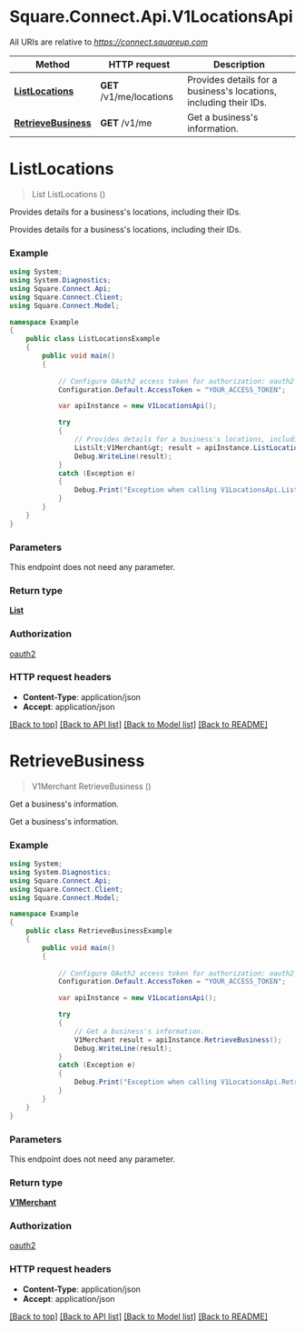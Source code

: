 # Square.Connect.Api.V1LocationsApi

All URIs are relative to *https://connect.squareup.com*

Method | HTTP request | Description
------------- | ------------- | -------------
[**ListLocations**](V1LocationsApi.md#listlocations) | **GET** /v1/me/locations | Provides details for a business&#39;s locations, including their IDs.
[**RetrieveBusiness**](V1LocationsApi.md#retrievebusiness) | **GET** /v1/me | Get a business&#39;s information.


<a name="listlocations"></a>
# **ListLocations**
> List<V1Merchant> ListLocations ()

Provides details for a business's locations, including their IDs.

Provides details for a business's locations, including their IDs.

### Example
```csharp
using System;
using System.Diagnostics;
using Square.Connect.Api;
using Square.Connect.Client;
using Square.Connect.Model;

namespace Example
{
    public class ListLocationsExample
    {
        public void main()
        {
            
            // Configure OAuth2 access token for authorization: oauth2
            Configuration.Default.AccessToken = "YOUR_ACCESS_TOKEN";

            var apiInstance = new V1LocationsApi();

            try
            {
                // Provides details for a business's locations, including their IDs.
                List&lt;V1Merchant&gt; result = apiInstance.ListLocations();
                Debug.WriteLine(result);
            }
            catch (Exception e)
            {
                Debug.Print("Exception when calling V1LocationsApi.ListLocations: " + e.Message );
            }
        }
    }
}
```

### Parameters
This endpoint does not need any parameter.

### Return type

[**List<V1Merchant>**](V1Merchant.md)

### Authorization

[oauth2](../README.md#oauth2)

### HTTP request headers

 - **Content-Type**: application/json
 - **Accept**: application/json

[[Back to top]](#) [[Back to API list]](../README.md#documentation-for-api-endpoints) [[Back to Model list]](../README.md#documentation-for-models) [[Back to README]](../README.md)

<a name="retrievebusiness"></a>
# **RetrieveBusiness**
> V1Merchant RetrieveBusiness ()

Get a business's information.

Get a business's information.

### Example
```csharp
using System;
using System.Diagnostics;
using Square.Connect.Api;
using Square.Connect.Client;
using Square.Connect.Model;

namespace Example
{
    public class RetrieveBusinessExample
    {
        public void main()
        {
            
            // Configure OAuth2 access token for authorization: oauth2
            Configuration.Default.AccessToken = "YOUR_ACCESS_TOKEN";

            var apiInstance = new V1LocationsApi();

            try
            {
                // Get a business's information.
                V1Merchant result = apiInstance.RetrieveBusiness();
                Debug.WriteLine(result);
            }
            catch (Exception e)
            {
                Debug.Print("Exception when calling V1LocationsApi.RetrieveBusiness: " + e.Message );
            }
        }
    }
}
```

### Parameters
This endpoint does not need any parameter.

### Return type

[**V1Merchant**](V1Merchant.md)

### Authorization

[oauth2](../README.md#oauth2)

### HTTP request headers

 - **Content-Type**: application/json
 - **Accept**: application/json

[[Back to top]](#) [[Back to API list]](../README.md#documentation-for-api-endpoints) [[Back to Model list]](../README.md#documentation-for-models) [[Back to README]](../README.md)

